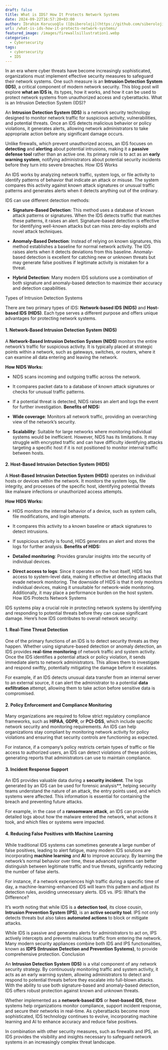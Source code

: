```yaml
---
draft: false
title: What is IDS? How It Protects Network Systems
date: 2024-09-22T16:57:20+03:00
author: İbrahim Korucuoğlu ([@siberoloji](https://github.com/siberoloji))
url: /what-is-ids-how-it-protects-network-systems/
featured_image: /images/firewallsillustration1.webp
categories:
  - Cybersecurity
tags:
  - cybersecurity
  - IDS
---
```



In an era where cyber threats have become increasingly sophisticated, organizations must implement effective security measures to safeguard their network systems. One such measure is an **Intrusion Detection System (IDS)**, a critical component of modern network security. This blog post will explore **what an IDS is**, its types, how it works, and how it can be used to protect network systems from unauthorized access and cyberattacks.
What is an Intrusion Detection System (IDS)?



An **Intrusion Detection System (IDS)** is a network security technology designed to monitor network traffic for suspicious activity, vulnerabilities, and potential threats. Once an IDS detects malicious behavior or policy violations, it generates alerts, allowing network administrators to take appropriate action before any significant damage occurs.



Unlike firewalls, which prevent unauthorized access, an IDS focuses on **detecting** and **alerting** about potential intrusions, making it a **passive defense tool** rather than an active one. Its primary role is to act as an **early warning system**, notifying administrators about potential security incidents before they turn into severe breaches.
How IDS Works



An IDS works by analyzing network traffic, system logs, or file activity to identify patterns of behavior that indicate an attack or misuse. The system compares this activity against known attack signatures or unusual traffic patterns and generates alerts when it detects anything out of the ordinary.



IDS can use different detection methods:


* **Signature-Based Detection**: This method uses a database of known attack patterns or signatures. When the IDS detects traffic that matches these patterns, it raises an alert. Signature-based detection is effective for identifying well-known attacks but can miss zero-day exploits and novel attack techniques.

* **Anomaly-Based Detection**: Instead of relying on known signatures, this method establishes a baseline for normal network activity. The IDS raises alerts when it detects deviations from this baseline. Anomaly-based detection is excellent for catching new or unknown threats but may generate false positives if legitimate activity is mistaken for a threat.

* **Hybrid Detection**: Many modern IDS solutions use a combination of both signature and anomaly-based detection to maximize their accuracy and detection capabilities.

Types of Intrusion Detection Systems



There are two primary types of IDS: **Network-based IDS (NIDS)** and **Host-based IDS (HIDS)**. Each type serves a different purpose and offers unique advantages for protecting network systems.


#### 1. **Network-Based Intrusion Detection System (NIDS)**



A **Network-Based Intrusion Detection System (NIDS)** monitors the entire network’s traffic for suspicious activity. It is typically placed at strategic points within a network, such as gateways, switches, or routers, where it can examine all data entering and leaving the network.



**How NIDS Works:**


* NIDS scans incoming and outgoing traffic across the network.

* It compares packet data to a database of known attack signatures or checks for unusual traffic patterns.

* If a potential threat is detected, NIDS raises an alert and logs the event for further investigation.
**Benefits of NIDS:**


* **Wide coverage**: Monitors all network traffic, providing an overarching view of the network’s security.

* **Scalability**: Suitable for large networks where monitoring individual systems would be inefficient.
However, NIDS has its limitations. It may struggle with encrypted traffic and can have difficulty identifying attacks targeting a specific host if it is not positioned to monitor internal traffic between hosts.


#### 2. **Host-Based Intrusion Detection System (HIDS)**



A **Host-Based Intrusion Detection System (HIDS)** operates on individual hosts or devices within the network. It monitors the system logs, file integrity, and processes of the specific host, identifying potential threats like malware infections or unauthorized access attempts.



**How HIDS Works:**


* HIDS monitors the internal behavior of a device, such as system calls, file modifications, and login attempts.

* It compares this activity to a known baseline or attack signatures to detect intrusions.

* If suspicious activity is found, HIDS generates an alert and stores the logs for further analysis.
**Benefits of HIDS:**


* **Detailed monitoring**: Provides granular insights into the security of individual devices.

* **Direct access to logs**: Since it operates on the host itself, HIDS has access to system-level data, making it effective at detecting attacks that evade network monitoring.
The downside of HIDS is that it only monitors individual devices, making it unsuitable for network-wide monitoring. Additionally, it may place a performance burden on the host system.
How IDS Protects Network Systems



IDS systems play a crucial role in protecting network systems by identifying and responding to potential threats before they can cause significant damage. Here’s how IDS contributes to overall network security:


#### 1. **Real-Time Threat Detection**



One of the primary functions of an IDS is to detect security threats as they happen. Whether using signature-based detection or anomaly detection, an IDS provides **real-time monitoring** of network traffic and system activity. Once the IDS identifies a potential attack or policy violation, it sends immediate alerts to network administrators. This allows them to investigate and respond swiftly, potentially mitigating the damage before it escalates.



For example, if an IDS detects unusual data transfer from an internal server to an external source, it can alert the administrator to a potential **data exfiltration** attempt, allowing them to take action before sensitive data is compromised.


#### 2. **Policy Enforcement and Compliance Monitoring**



Many organizations are required to follow strict regulatory compliance frameworks, such as **HIPAA**, **GDPR**, or **PCI-DSS**, which include specific network security and monitoring requirements. An IDS can help organizations stay compliant by monitoring network activity for policy violations and ensuring that security controls are functioning as expected.



For instance, if a company’s policy restricts certain types of traffic or file access to authorized users, an IDS can detect violations of these policies, generating reports that administrators can use to maintain compliance.


#### 3. **Incident Response Support**



An IDS provides valuable data during a **security incident**. The logs generated by an IDS can be used for forensic analysis**, helping security teams understand the nature of an attack, the entry points used, and which systems were affected. This information is essential for containing the breach and preventing future attacks.



For example, in the case of a **ransomware attack**, an IDS can provide detailed logs about how the malware entered the network, what actions it took, and which files or systems were impacted.


#### 4. **Reducing False Positives with Machine Learning**



While traditional IDS systems can sometimes generate a large number of false positives, leading to alert fatigue, many modern IDS solutions are incorporating **machine learning** and **AI** to improve accuracy. By learning the network’s normal behavior over time, these advanced systems can better distinguish between legitimate traffic and true threats, significantly reducing the number of false alerts.



For instance, if a network experiences high traffic during a specific time of day, a machine-learning-enhanced IDS will learn this pattern and adjust its detection rules, avoiding unnecessary alerts.
IDS vs. IPS: What’s the Difference?



It’s worth noting that while IDS is a **detection tool**, its close cousin, **Intrusion Prevention System (IPS)**, is an **active security tool**. IPS not only detects threats but also takes **automated actions** to block or mitigate attacks.



While IDS is passive and generates alerts for administrators to act on, IPS actively intercepts and prevents malicious traffic from entering the network. Many modern security appliances combine both IDS and IPS functionalities, known as **IDPS (Intrusion Detection and Prevention Systems)**, to provide comprehensive protection.
Conclusion



An **Intrusion Detection System (IDS)** is a vital component of any network security strategy. By continuously monitoring traffic and system activity, it acts as an early warning system, allowing administrators to detect and respond to potential threats before they escalate into full-blown attacks. With the ability to use both signature-based and anomaly-based detection, IDS offers robust protection against known and unknown threats.



Whether implemented as a **network-based IDS** or **host-based IDS**, these systems help organizations monitor compliance, support incident response, and secure their networks in real-time. As cyberattacks become more sophisticated, IDS technology continues to evolve, incorporating machine learning and AI to enhance accuracy and reduce false positives.



In combination with other security measures, such as firewalls and IPS, an IDS provides the visibility and insights necessary to safeguard network systems in an increasingly complex threat landscape.
